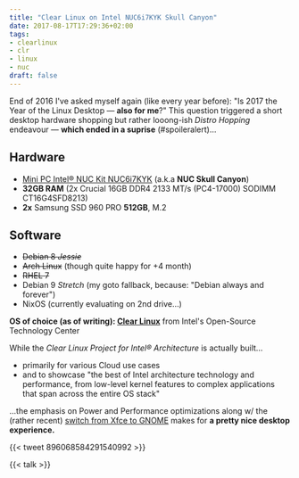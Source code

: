 ```yaml
---
title: "Clear Linux on Intel NUC6i7KYK Skull Canyon"
date: 2017-08-17T17:29:36+02:00
tags: 
- clearlinux
- clr
- linux
- nuc
draft: false
---
```


End of 2016 I've asked myself again (like every year before): "Is 2017 the Year of the Linux Desktop — **also for me**?" This question triggered a short desktop hardware shopping but rather looong-ish *Distro Hopping* endeavour — **which ended in a suprise** (#spoileralert)…

<!--more-->

## Hardware

- [Mini PC Intel® NUC Kit NUC6i7KYK](https://www.intel.com/content/www/us/en/nuc/nuc-kit-nuc6i7kyk-features-configurations.html?_ga=2.191377450.1270086085.1503085023-23391726.1501445746) (a.k.a **NUC Skull Canyon**)
- **32GB RAM** (2x Crucial 16GB DDR4 2133 MT/s (PC4-17000) SODIMM CT16G4SFD8213)
- **2x** Samsung SSD 960 PRO **512GB**, M.2

## Software

- ~~Debian 8 *Jessie*~~
- ~~Arch Linux~~ (though quite happy for +4 month)
- ~~RHEL 7~~
- Debian 9 *Stretch* (my goto fallback, because: "Debian always and forever")
- NixOS (currently evaluating on 2nd drive…)

**OS of choice (as of writing): [Clear Linux](https://clearlinux.org/)** from Intel's Open-Source Technology Center

While the *Clear Linux Project for Intel® Architecture* is actually built…

- primarily for various Cloud use cases
- and to showcase "the best of Intel architecture technology and performance, from low-level kernel features to complex applications that span across the entire OS stack"

…the emphasis on Power and Performance optimizations along w/ the (rather recent) [switch from Xfce to GNOME](http://www.phoronix.com/scan.php?page=article&item=clear-linux-gnome&num=1) makes for **a pretty nice desktop experience.**

{{< tweet 896068584291540992 >}}

{{< talk >}}